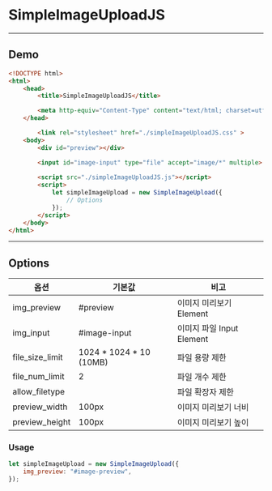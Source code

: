 # SimpleImageUploadJS
***
## Demo
```html
<!DOCTYPE html>
<html>
    <head>
        <title>SimpleImageUploadJS</title>

        <meta http-equiv="Content-Type" content="text/html; charset=utf-8" />
    </head>

        <link rel="stylesheet" href="./simpleImageUploadJS.css" >
    <body>
        <div id="preview"></div>

        <input id="image-input" type="file" accept="image/*" multiple>
        
        <script src="./simpleImageUploadJS.js"></script>
        <script>         
            let simpleImageUpload = new SimpleImageUpload({
                // Options
            });
        </script>
    </body>
</html>
```
***
## Options
| 옵션 | 기본값 | 비고 |
| --- | --- | --- |
| img_preview | #preview | 이미지 미리보기 Element |
| img_input | #image-input |  이미지 파일 Input Element |
| file_size_limit | 1024 * 1024 * 10 (10MB) | 파일 용량 제한 |
| file_num_limit | 2 | 파일 개수 제한 |
| allow_filetype |  | 파일 확장자 제한 |
| preview_width | 100px | 이미지 미리보기 너비 |
| preview_height | 100px | 이미지 미리보기 높이 |

### Usage
``` javascript
let simpleImageUpload = new SimpleImageUpload({
    img_preview: "#image-preview",
});
```